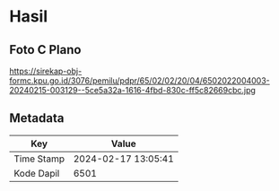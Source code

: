 # Hasil

## Foto C Plano

https://sirekap-obj-formc.kpu.go.id/3076/pemilu/pdpr/65/02/02/20/04/6502022004003-20240215-003129--5ce5a32a-1616-4fbd-830c-ff5c82669cbc.jpg


## Metadata

| Key        | Value               |
| ---------- | ------------------- |
| Time Stamp | 2024-02-17 13:05:41 |
| Kode Dapil | 6501                |




